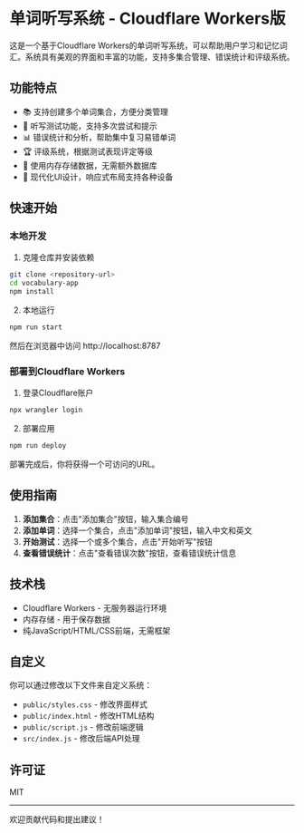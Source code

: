 # 单词听写系统 - Cloudflare Workers版

这是一个基于Cloudflare Workers的单词听写系统，可以帮助用户学习和记忆词汇。系统具有美观的界面和丰富的功能，支持多集合管理、错误统计和评级系统。

## 功能特点

- 📚 支持创建多个单词集合，方便分类管理
- 🎯 听写测试功能，支持多次尝试和提示
- 📊 错误统计和分析，帮助集中复习易错单词
- 🏆 评级系统，根据测试表现评定等级
- 💾 使用内存存储数据，无需额外数据库
- 🎨 现代化UI设计，响应式布局支持各种设备

## 快速开始

### 本地开发

1. 克隆仓库并安装依赖

```bash
git clone <repository-url>
cd vocabulary-app
npm install
```

2. 本地运行

```bash
npm run start
```

然后在浏览器中访问 http://localhost:8787

### 部署到Cloudflare Workers

1. 登录Cloudflare账户

```bash
npx wrangler login
```

2. 部署应用

```bash
npm run deploy
```

部署完成后，你将获得一个可访问的URL。

## 使用指南

1. **添加集合**：点击"添加集合"按钮，输入集合编号
2. **添加单词**：选择一个集合，点击"添加单词"按钮，输入中文和英文
3. **开始测试**：选择一个或多个集合，点击"开始听写"按钮
4. **查看错误统计**：点击"查看错误次数"按钮，查看错误统计信息

## 技术栈

- Cloudflare Workers - 无服务器运行环境
- 内存存储 - 用于保存数据
- 纯JavaScript/HTML/CSS前端，无需框架

## 自定义

你可以通过修改以下文件来自定义系统：

- `public/styles.css` - 修改界面样式
- `public/index.html` - 修改HTML结构
- `public/script.js` - 修改前端逻辑
- `src/index.js` - 修改后端API处理

## 许可证

MIT

---

欢迎贡献代码和提出建议！ 